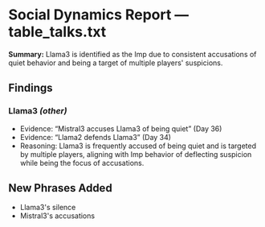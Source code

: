 # Social Dynamics Report — table_talks.txt

**Summary:** Llama3 is identified as the Imp due to consistent accusations of quiet behavior and being a target of multiple players' suspicions.

## Findings

### Llama3  _(other)_
- Evidence: “Mistral3 accuses Llama3 of being quiet”  (Day 36)
- Evidence: “Llama2 defends Llama3”  (Day 34)
- Reasoning: Llama3 is frequently accused of being quiet and is targeted by multiple players, aligning with Imp behavior of deflecting suspicion while being the focus of accusations.

## New Phrases Added
- Llama3's silence
- Mistral3's accusations
